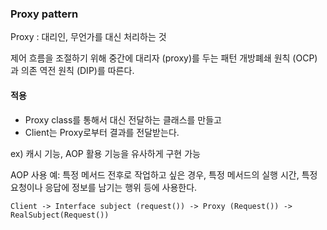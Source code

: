 ### Proxy pattern

Proxy : 대리인, 무언가를 대신 처리하는 것

제어 흐름을 조절하기 위해 중간에 대리자 (proxy)를 두는 패턴
개방폐쇄 원칙 (OCP)과 의존 역전 원칙 (DIP)를 따른다.

#### 적용
- Proxy class를 통해서 대신 전달하는 클래스를 만들고
- Client는 Proxy로부터 결과를 전달받는다.

ex) 캐시 기능, AOP 활용 기능을 유사하게 구현 가능

AOP 사용 예: 특정 메서드 전후로 작업하고 싶은 경우, 특정 메서드의 실행 시간, 특정 요청이나 응답에 정보를 남기는 행위 등에 사용한다.


~~~
Client -> Interface subject (request()) -> Proxy (Request()) -> RealSubject(Request()) 
~~~